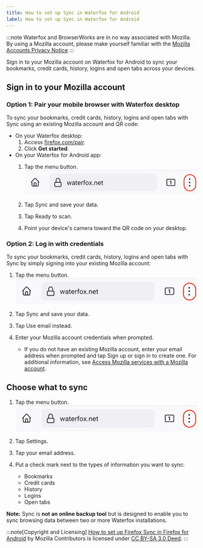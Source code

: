 ```yaml
---
title: How to set up Sync in Waterfox for Android
label: How to set up Sync in Waterfox for Android
---
```


:::note
Waterfox and BrowserWorks are in no way associated with Mozilla. By using a Mozilla account, please make yourself familiar with the [Mozilla Accounts Privacy Notice](https://www.mozilla.org/en-US/privacy/mozilla-accounts/)
:::

Sign in to your Mozilla account on Waterfox for Android to sync your bookmarks, credit cards, history, logins and open tabs across your devices.

## Sign in to your Mozilla account

### Option 1: Pair your mobile browser with Waterfox desktop

To sync your bookmarks, credit cards, history, logins and open tabs with Sync using an existing Mozilla account and QR code:

*   On your Waterfox desktop:
    1.  Access [firefox.com/pair](https://firefox.com/pair).
    2.  Click **Get started**.
*   On your Waterfox for Android app:
    1.  Tap the menu button. ![Settings icon in address bar in android](./waterfox-menu.png)

    2.  Tap Sync and save your data.
    3.  Tap Ready to scan.
    4.  Point your device's camera toward the QR code on your desktop.

### Option 2: Log in with credentials

To sync your bookmarks, credit cards, history, logins and open tabs with Sync by simply signing into your existing Mozilla account:

1.  Tap the menu button. ![Settings icon in address bar in android](./waterfox-menu.png)
    
2.  Tap Sync and save your data.
3.  Tap Use email instead.
4.  Enter your Mozilla account credentials when prompted.
    *   If you do not have an existing Mozilla account, enter your email address when prompted and tap Sign up or sign in to create one. For additional information, see [Access Mozilla services with a Mozilla account](/en-US/kb/access-mozilla-services-Waterfox-account).

## Choose what to sync

1.  Tap the menu button. ![Settings icon in address bar in android](./waterfox-menu.png)

2.  Tap Settings.
3.  Tap your email address.
4.  Put a check mark next to the types of information you want to sync:
    *   Bookmarks
    *   Credit cards
    *   History
    *   Logins
    *   Open tabs

**Note:** Sync is **not an online backup tool** but is designed to enable you to sync browsing data between two or more Waterfox installations.

:::note[Copyright and Licensing]
[How to set up Firefox Sync in Firefox for Android](https://support.mozilla.org/en-US/kb/how-set-firefox-sync-firefox-android) by Mozilla Contributors is licensed under [CC BY-SA 3.0 Deed](https://creativecommons.org/licenses/by-sa/3.0/deed.en).
:::